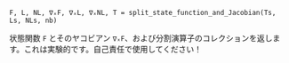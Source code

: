 ```
F, L, NL, ∇ₓF, ∇ₓL, ∇ₓNL, T = split_state_function_and_Jacobian(Ts, Ls, NLs, nb)
```

状態関数 `F` とそのヤコビアン `∇ₓF`、および分割演算子のコレクションを返します。これは実験的です。自己責任で使用してください！
